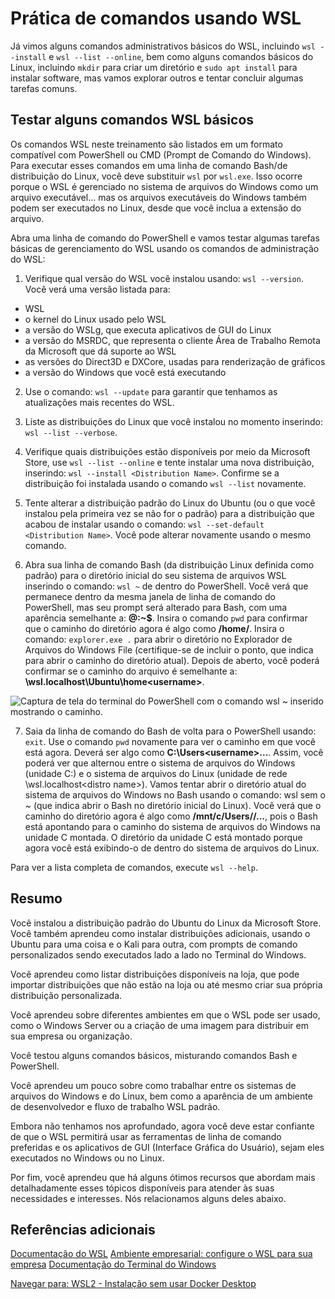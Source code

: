 # Prática de comandos usando WSL
Já vimos alguns comandos administrativos básicos do WSL, incluindo `wsl --install` e `wsl --list --online`, bem como alguns comandos básicos do Linux, incluindo `mkdir` para criar um diretório e `sudo apt install` <x> para instalar software, mas vamos explorar outros e tentar concluir algumas tarefas comuns.

## Testar alguns comandos WSL básicos
Os comandos WSL neste treinamento são listados em um formato compatível com PowerShell ou CMD (Prompt de Comando do Windows). Para executar esses comandos em uma linha de comando Bash/de distribuição do Linux, você deve substituir `wsl` por `wsl.exe`. Isso ocorre porque o WSL é gerenciado no sistema de arquivos do Windows como um arquivo executável... mas os arquivos executáveis do Windows também podem ser executados no Linux, desde que você inclua a extensão do arquivo.

Abra uma linha de comando do PowerShell e vamos testar algumas tarefas básicas de gerenciamento do WSL usando os comandos de administração do WSL:
1. Verifique qual versão do WSL você instalou usando: `wsl --version`. Você verá uma versão listada para:

- WSL
- o kernel do Linux usado pelo WSL
- a versão do WSLg, que executa aplicativos de GUI do Linux
- a versão do MSRDC, que representa o cliente Área de Trabalho Remota da Microsoft que dá suporte ao WSL
- as versões do Direct3D e DXCore, usadas para renderização de gráficos
- a versão do Windows que você está executando

2. Use o comando: `wsl --update` para garantir que tenhamos as atualizações mais recentes do WSL.

3. Liste as distribuições do Linux que você instalou no momento inserindo: `wsl --list --verbose`.

4. Verifique quais distribuições estão disponíveis por meio da Microsoft Store, use `wsl --list --online` e tente instalar uma nova distribuição, inserindo: `wsl --install <Distribution Name>`. Confirme se a distribuição foi instalada usando o comando `wsl --list` novamente.

5. Tente alterar a distribuição padrão do Linux do Ubuntu (ou o que você instalou pela primeira vez se não for o padrão) para a distribuição que acabou de instalar usando o comando: `wsl --set-default <Distribution Name>`. Você pode alterar novamente usando o mesmo comando.

6. Abra sua linha de comando Bash (da distribuição Linux definida como padrão) para o diretório inicial do seu sistema de arquivos WSL inserindo o comando: `wsl ~` de dentro do PowerShell. Você verá que permanece dentro da mesma janela de linha de comando do PowerShell, mas seu prompt será alterado para Bash, com uma aparência semelhante a: **<user>@<CPU-name>:~$**. Insira o comando `pwd` para confirmar que o caminho do diretório agora é algo como **/home/<username>**. Insira o comando: `explorer.exe .` para abrir o diretório no Explorador de Arquivos do Windows File (certifique-se de incluir o ponto, que indica para abrir o caminho do diretório atual). Depois de aberto, você poderá confirmar se o caminho do arquivo é semelhante a: **\\wsl.localhost\Ubuntu\home\<username>**.

![Captura de tela do terminal do PowerShell com o comando wsl ~ inserido mostrando o caminho.](//images/wsl-home-command.png)

7. Saia da linha de comando do Bash de volta para o PowerShell usando: `exit`. Use o comando `pwd` novamente para ver o caminho em que você está agora. Deverá ser algo como **C:\Users\<username>\...**. Assim, você poderá ver que alternou entre o sistema de arquivos do Windows (unidade C:\) e o sistema de arquivos do Linux (unidade de rede \\wsl.localhost\<distro name>). Vamos tentar abrir o diretório atual do sistema de arquivos do Windows no Bash usando o comando: wsl sem o ~ (que indica abrir o Bash no diretório inicial do Linux). Você verá que o caminho do diretório agora é algo como **/mnt/c/Users/<username>/...**, pois o Bash está apontando para o caminho do sistema de arquivos do Windows na unidade C montada. O diretório da unidade C está montado porque agora você está exibindo-o de dentro do sistema de arquivos do Linux.

Para ver a lista completa de comandos, execute `wsl --help`.

## Resumo

Você instalou a distribuição padrão do Ubuntu do Linux da Microsoft Store. Você também aprendeu como instalar distribuições adicionais, usando o Ubuntu para uma coisa e o Kali para outra, com prompts de comando personalizados sendo executados lado a lado no Terminal do Windows.

Você aprendeu como listar distribuições disponíveis na loja, que pode importar distribuições que não estão na loja ou até mesmo criar sua própria distribuição personalizada.

Você aprendeu sobre diferentes ambientes em que o WSL pode ser usado, como o Windows Server ou a criação de uma imagem para distribuir em sua empresa ou organização.

Você testou alguns comandos básicos, misturando comandos Bash e PowerShell.

Você aprendeu um pouco sobre como trabalhar entre os sistemas de arquivos do Windows e do Linux, bem como a aparência de um ambiente de desenvolvedor e fluxo de trabalho WSL padrão.

Embora não tenhamos nos aprofundado, agora você deve estar confiante de que o WSL permitirá usar as ferramentas de linha de comando preferidas e os aplicativos de GUI (Interface Gráfica do Usuário), sejam eles executados no Windows ou no Linux.

Por fim, você aprendeu que há alguns ótimos recursos que abordam mais detalhadamente esses tópicos disponíveis para atender às suas necessidades e interesses. Nós relacionamos alguns deles abaixo.

## Referências adicionais
[Documentação do WSL](https://learn.microsoft.com/pt-br/windows/wsl)
[Ambiente empresarial: configure o WSL para sua empresa](https://learn.microsoft.com/pt-br/windows/wsl/enterprise)
[Documentação do Terminal do Windows](https://learn.microsoft.com/pt-br/windows/terminal/)

[Navegar para: WSL2 - Instalação sem usar Docker Desktop](../wsl-without-dd/introduction.md)
